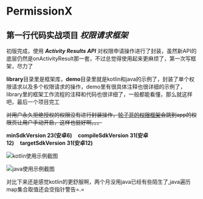 # PermissionX
## 第一行代码实战项目 ***权限请求框架***
初版完成，使用 ***Activity Results API*** 对权限申请操作进行了封装，虽然新API的底层仍然是onActivityResult那一套，不过总觉得使用起来更麻烦了，第一次写框架，尽力了  
  
**library**目录里是框架库，**demo**目录里就是kotlin和java的示例了，封装了单个权限请求以及多个权限请求的操作，demo里有很具体注释也很详细的示例了，library里的框架工作流程的注释和代码也很详细了，一般都能看懂，那么就这样吧，最后一个项目完工  

~~对用户永久拒绝授权的权限没有进行封装操作，[轮子哥的权限框架](https://gitee.com/getActivity/XXPermissions)会跳到app的权限页让用户手动开启，这样也挺好啊。。。~~

**minSdkVersion 23(安卓6)**&nbsp;&nbsp;&nbsp;&nbsp;**compileSdkVersion 31(安卓12)**&nbsp;&nbsp;&nbsp;&nbsp;**targetSdkVersion 31(安卓12)**  

![kotlin使用示例截图](https://user-images.githubusercontent.com/54784104/143451193-c507b932-6781-4e94-a63f-bdfdc92f27ba.png)  

![java使用示例截图](https://user-images.githubusercontent.com/54784104/143451458-bbecc606-d58a-4490-bd88-aad1dd9143e4.png)

对比下来还是感觉kotlin的更舒服啊，两个月没用java已经有些陌生了,java遍历map集合取值还会空指针警告=.=